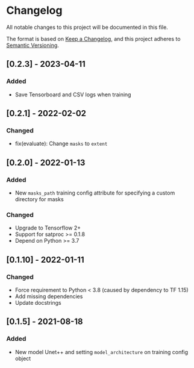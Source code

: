 # Changelog

All notable changes to this project will be documented in this file.

The format is based on [Keep a Changelog](https://keepachangelog.com/en/1.0.0/),
and this project adheres to [Semantic Versioning](https://semver.org/spec/v2.0.0.html).

## [0.2.3] - 2023-04-11

### Added

* Save Tensorboard and CSV logs when training

## [0.2.1] - 2022-02-02

### Changed

- fix(evaluate): Change `masks` to `extent`

## [0.2.0] - 2022-01-13

### Added

- New `masks_path` training config attribute for specifying a custom directory for masks

### Changed

- Upgrade to Tensorflow 2+
- Support for satproc >= 0.1.8
- Depend on Python >= 3.7

## [0.1.10] - 2022-01-11

### Changed

- Force requirement to Python < 3.8 (caused by dependency to TF 1.15)
- Add missing dependencies
- Update docstrings

## [0.1.5] - 2021-08-18

### Added

- New model Unet++ and setting `model_architecture` on training config object
